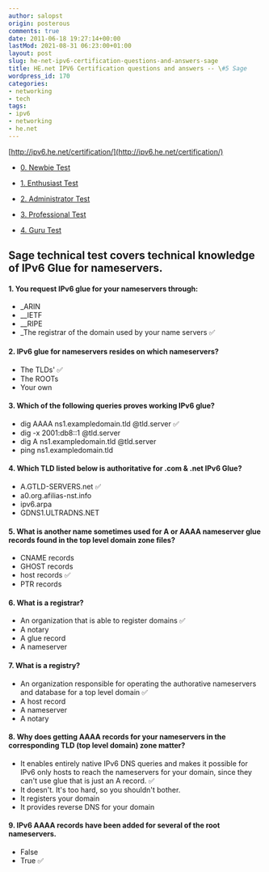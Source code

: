 ```yaml
---
author: salopst
origin: posterous
comments: true
date: 2011-06-18 19:27:14+00:00
lastMod: 2021-08-31 06:23:00+01:00
layout: post
slug: he-net-ipv6-certification-questions-and-answers-sage
title: HE.net IPV6 Certification questions and answers -- \#5 Sage
wordpress_id: 170
categories:
- networking
- tech
tags:
- ipv6
- networking
- he.net
---
```



[http://ipv6.he.net/certification/](http://ipv6.he.net/certification/)

	
  * [0. Newbie Test](/he-net-ipv6-certification-questions-and-answers-newbie/)

	
  * [1. Enthusiast Test](/he-net-ipv6-certification-questions-and-answers-enthusiast/)

	
  * [2. Administrator Test](/he-net-ipv6-certification-questions-and-answers-administrator/)

	
  * [3. Professional Test](/he-net-ipv6-certification-questions-and-answers-professional/)

	
  * [4. Guru Test](/he-net-ipv6-certification-questions-and-answers-guru/)


## Sage technical test covers technical knowledge of IPv6 Glue for nameservers.

#### 1. You request IPv6 glue for your nameservers through:
- _ARIN
- __IETF
- __RIPE
- _The registrar of the domain used by your name servers   ✅

#### 2. IPv6 glue for nameservers resides on which nameservers?
- The TLDs'   ✅
- The ROOTs
- Your own

#### 3. Which of the following queries proves working IPv6 glue?
- dig AAAA ns1.exampledomain.tld @tld.server   ✅
- dig -x 2001:db8::1 @tld.server
- dig A ns1.exampledomain.tld @tld.server
- ping ns1.exampledomain.tld

#### 4. Which TLD listed below is authoritative for .com & .net IPv6 Glue?
- A.GTLD-SERVERS.net   ✅
- a0.org.afilias-nst.info
- ipv6.arpa
- GDNS1.ULTRADNS.NET

#### 5. What is another name sometimes used for A or AAAA nameserver glue records found in the top level domain zone files?
- CNAME records
- GHOST records
- host records   ✅
- PTR records

#### 6. What is a registrar?
- An organization that is able to register domains   ✅
- A notary
- A glue record
- A nameserver

#### 7. What is a registry?
- An organization responsible for operating the authorative nameservers and database for  a top level domain   ✅
- A host record
- A nameserver
- A notary

#### 8. Why does getting AAAA records for your nameservers in the corresponding TLD (top level domain) zone matter?
- It enables entirely native IPv6 DNS queries and makes it possible for IPv6 only hosts to reach the nameservers for your domain, since they can't use glue that is just an A record.   ✅
- It doesn't. It's too hard, so you shouldn't bother.
- It registers your domain
- It provides reverse DNS for your domain

#### 9. IPv6 AAAA records have been added for several of the root nameservers.
- False
- True   ✅